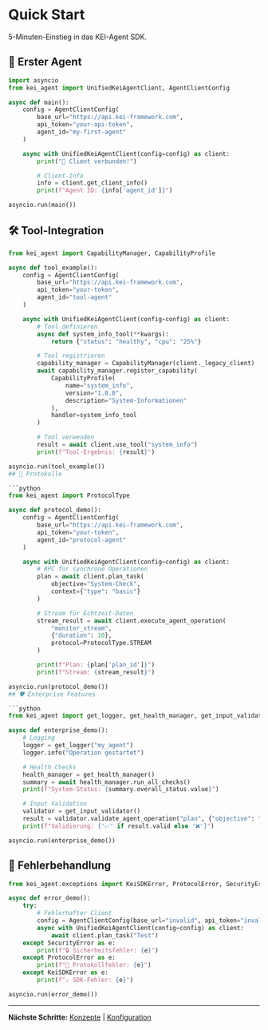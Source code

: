 # Quick Start

5-Minuten-Einstieg in das KEI-Agent SDK.

## 🚀 Erster Agent

```python
import asyncio
from kei_agent import UnifiedKeiAgentClient, AgentClientConfig

async def main():
    config = AgentClientConfig(
        base_url="https://api.kei-framework.com",
        api_token="your-api-token",
        agent_id="my-first-agent"
    )

    async with UnifiedKeiAgentClient(config=config) as client:
        print("🎉 Client verbunden!")

        # Client-Info
        info = client.get_client_info()
        print(f"Agent ID: {info['agent_id']}")

asyncio.run(main())
```
## 🛠️ Tool-Integration

```python
from kei_agent import CapabilityManager, CapabilityProfile

async def tool_example():
    config = AgentClientConfig(
        base_url="https://api.kei-framework.com",
        api_token="your-token",
        agent_id="tool-agent"
    )

    async with UnifiedKeiAgentClient(config=config) as client:
        # Tool definieren
        async def system_info_tool(**kwargs):
            return {"status": "healthy", "cpu": "25%"}

        # Tool registrieren
        capability_manager = CapabilityManager(client._legacy_client)
        await capability_manager.register_capability(
            CapabilityProfile(
                name="system_info",
                version="1.0.0",
                description="System-Informationen"
            ),
            handler=system_info_tool
        )

        # Tool verwenden
        result = await client.use_tool("system_info")
        print(f"Tool-Ergebnis: {result}")

asyncio.run(tool_example())
## 🔌 Protokolle

```python
from kei_agent import ProtocolType

async def protocol_demo():
    config = AgentClientConfig(
        base_url="https://api.kei-framework.com",
        api_token="your-token",
        agent_id="protocol-agent"
    )

    async with UnifiedKeiAgentClient(config=config) as client:
        # RPC für synchrone Operationen
        plan = await client.plan_task(
            objective="System-Check",
            context={"type": "basic"}
        )

        # Stream für Echtzeit-Daten
        stream_result = await client.execute_agent_operation(
            "monitor_stream",
            {"duration": 10},
            protocol=ProtocolType.STREAM
        )

        print(f"Plan: {plan['plan_id']}")
        print(f"Stream: {stream_result}")

asyncio.run(protocol_demo())
## 🛡️ Enterprise Features

```python
from kei_agent import get_logger, get_health_manager, get_input_validator

async def enterprise_demo():
    # Logging
    logger = get_logger("my_agent")
    logger.info("Operation gestartet")

    # Health Checks
    health_manager = get_health_manager()
    summary = await health_manager.run_all_checks()
    print(f"System-Status: {summary.overall_status.value}")

    # Input Validation
    validator = get_input_validator()
    result = validator.validate_agent_operation("plan", {"objective": "Test"})
    print(f"Validierung: {'✅' if result.valid else '❌'}")

asyncio.run(enterprise_demo())
```

## 🚨 Fehlerbehandlung

```python
from kei_agent.exceptions import KeiSDKError, ProtocolError, SecurityError

async def error_demo():
    try:
        # Fehlerhafter Client
        config = AgentClientConfig(base_url="invalid", api_token="invalid", agent_id="test")
        async with UnifiedKeiAgentClient(config=config) as client:
            await client.plan_task("Test")
    except SecurityError as e:
        print(f"🔒 Sicherheitsfehler: {e}")
    except ProtocolError as e:
        print(f"🔌 Protokollfehler: {e}")
    except KeiSDKError as e:
        print(f"⚠️ SDK-Fehler: {e}")

asyncio.run(error_demo())
```

---

**Nächste Schritte:** [Konzepte](../user-guide/concepts.md) | [Konfiguration](configuration.md)
